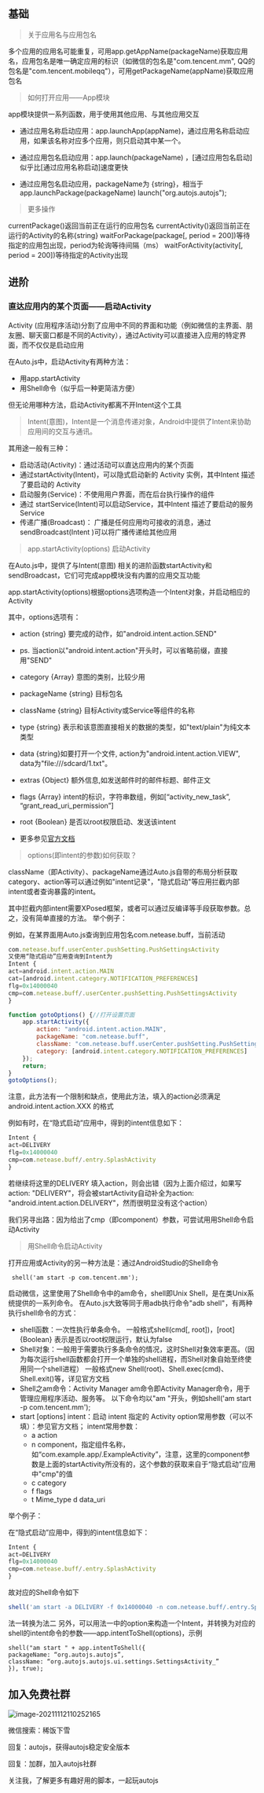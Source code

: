 ## 基础

> 关于应用名与应用包名

多个应用的应用名可能重复，可用app.getAppName(packageName)获取应用名，应用包名是唯一确定应用的标识（如微信的包名是"com.tencent.mm", QQ的包名是"com.tencent.mobileqq"），可用getPackageName(appName)获取应用包名



> 如何打开应用——App模块

app模块提供一系列函数，用于使用其他应用、与其他应用交互

- 通过应用名称启动应用：app.launchApp(appName)，通过应用名称启动应用，如果该名称对应多个应用，则只启动其中某一个。

- 通过应用包名启动应用：app.launch(packageName) ，[通过应用包名启动]似乎比[通过应用名称启动]速度更快

- 通过应用包名启动应用，packageName为 {string}，相当于app.launchPackage(packageName) launch("org.autojs.autojs");



> 更多操作

currentPackage()返回当前正在运行的应用包名
currentActivity()返回当前正在运行的Activity的名称{string}
waitForPackage(package[, period = 200])等待指定的应用包出现，period为轮询等待间隔（ms）
waitForActivity(activity[, period = 200])等待指定的Activity出现



## 进阶

### 直达应用内的某个页面——启动Activity

Activity (应用程序活动)分割了应用中不同的界面和功能（例如微信的主界面、朋友圈、聊天窗口都是不同的Activity），通过Activity可以直接进入应用的特定界面，而不仅仅是启动应用

在Auto.js中，启动Activity有两种方法：

- 用app.startActivity
- 用Shell命令（似乎后一种更简洁方便）

但无论用哪种方法，启动Activity都离不开Intent这个工具

> Intent(意图)，Intent是一个消息传递对象，Android中提供了Intent来协助应用间的交互与通讯。

其用途一般有三种：

- 启动活动(Activity)：通过活动可以直达应用内的某个页面
- 通过startActivity(Intent)，可以隐式启动新的 Activity 实例，其中Intent 描述了要启动的 Activity
- 启动服务(Service)：不使用用户界面，而在后台执行操作的组件
- 通过 startService(Intent)可以启动Service，其中Intent 描述了要启动的服务Service
- 传递广播(Broadcast)： 广播是任何应用均可接收的消息，通过 sendBroadcast(Intent )可以将广播传递给其他应用
  

> app.startActivity(options) 启动Activity

在Auto.js中，提供了与Intent(意图) 相关的进阶函数startActivity和sendBroadcast，它们可完成app模块没有内置的应用交互功能

app.startActivity(options)根据options选项构造一个Intent对象，并启动相应的Activity

其中，options选项有：

- action {string} 要完成的动作，如"android.intent.action.SEND"
- ps. 当action以"android.intent.action"开头时，可以省略前缀，直接用"SEND"
- category {Array} 意图的类别，比较少用
- packageName {string} 目标包名
- className {string} 目标Activity或Service等组件的名称
- type {string} 表示和该意图直接相关的数据的类型，如"text/plain"为纯文本类型
- data {string}如要打开一个文件, action为"android.intent.action.VIEW", data为"file:///sdcard/1.txt"。
- extras {Object} 额外信息,如发送邮件时的邮件标题、邮件正文
- flags {Array} intent的标识，字符串数组，例如[“activity_new_task”, “grant_read_uri_permission”]
- root {Boolean} 是否以root权限启动、发送该intent

- 更多参见[官方文档](https://hyb1996.github.io/AutoJs-Docs/#/app?id=appintentoptions)

> options(即intent的参数)如何获取？

className（即Activity）、packageName通过Auto.js自带的布局分析获取
category、action等可以通过例如"intent记录"，"隐式启动"等应用拦截内部intent或者查询暴露的intent。

其中拦截内部intent需要XPosed框架，或者可以通过反编译等手段获取参数。总之，没有简单直接的方法。
举个例子：

例如，在某界面用Auto.js查询到应用包名com.netease.buff，当前活动

```js
com.netease.buff.userCenter.pushSetting.PushSettingsActivity
又使用“隐式启动”应用查询到Intent为
Intent {
act=android.intent.action.MAIN
cat=[android.intent.category.NOTIFICATION_PREFERENCES]
flg=0x14000040
cmp=com.netease.buff/.userCenter.pushSetting.PushSettingsActivity
}
```

```js
function gotoOptions() {//打开设置页面
    app.startActivity({
        action: "android.intent.action.MAIN",
        packageName: "com.netease.buff",
        className: "com.netease.buff.userCenter.pushSetting.PushSettingsActivity",
        category: [android.intent.category.NOTIFICATION_PREFERENCES]
    });
    return;
}
gotoOptions();
```

注意，此方法有一个限制和缺点，使用此方法，填入的action必须满足android.intent.action.XXX 的格式

例如有时，在“隐式启动”应用中，得到的intent信息如下：

```js
Intent {
act=DELIVERY
flg=0x14000040
cmp=com.netease.buff/.entry.SplashActivity
}
```

若继续将这里的DELIVERY 填入action，则会出错（因为上面介绍过，如果写action: "DELIVERY"，将会被startActivity自动补全为action: "android.intent.action.DELIVERY"，然而很明显没有这个action）

我们另寻出路：因为给出了cmp（即component）参数，可尝试用用Shell命令启动Activity


> 用Shell命令启动Activity

打开应用或Activity的另一种方法是：通过AndroidStudio的Shell命令

```shell
 shell('am start -p com.tencent.mm');
```

启动微信，这里使用了Shell命令中的am命令，shell即Unix Shell，是在类Unix系统提供的一系列命令。
在Auto.js大致等同于用adb执行命令"adb shell"，有两种执行shell命令的方式：

- shell函数：一次性执行单条命令。
    一般格式shell(cmd[, root])，[root]{Boolean} 表示是否以root权限运行，默认为false
- Shell对象：一般用于需要执行多条命令的情况，这时Shell对象效率更高。（因为每次运行shell函数都会打开一个单独的shell进程，而Shell对象自始至终使用同一个shell进程）
    一般格式new Shell(root)、Shell.exec(cmd)、Shell.exit()等，详见官方文档
- Shell之am命令：Activity Manager
    am命令即Activity Manager命令，用于管理应用程序活动、服务等。
    以下命令均以"am "开头，例如shell('am start -p com.tencent.mm');
- start [options] intent：启动 intent 指定的 Activity
    option常用参数（可以不填）：参见官方文档；
    intent常用参数：
    - a action
    - n component，指定组件名称，如“com.example.app/.ExampleActivity”，注意，这里的component参数是上面的startActivity所没有的，这个参数的获取来自于“隐式启动”应用中"cmp"的值
    - c category
    - f flags
    - t Mime_type
        d data_uri

举个例子：

在“隐式启动”应用中，得到的intent信息如下：

```js
Intent {
act=DELIVERY
flg=0x14000040
cmp=com.netease.buff/.entry.SplashActivity
}
```

故对应的Shell命令如下

```js
shell('am start -a DELIVERY -f 0x14000040 -n com.netease.buff/.entry.SplashActivity');
```

法一转换为法二
另外，可以用法一中的option来构造一个Intent，并转换为对应的shell的intent命令的参数——app.intentToShell(options)，示例

```shell
shell("am start " + app.intentToShell({
packageName: “org.autojs.autojs”,
className: “org.autojs.autojs.ui.settings.SettingsActivity_”
}), true);
```



## 加入免费社群

![image-20211112110252165](https://gitee.com/xi_fan/img/raw/master/image-20211112110252165.png)

微信搜索：稀饭下雪

回复：autojs，获得autojs稳定安全版本

回复：加群，加入autojs社群

关注我，了解更多有趣好用的脚本，一起玩autojs

